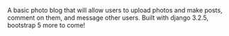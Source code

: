 A basic photo blog that will allow users to upload photos and make posts, comment on them, and message other users.
Built with django 3.2.5, bootstrap 5
more to come!
